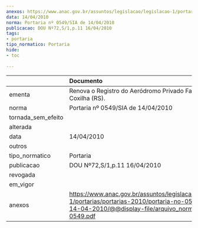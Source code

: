 ```yaml
---
anexos: https://www.anac.gov.br/assuntos/legislacao/legislacao-1/portarias/portarias-2010/portaria-no-0549-sia-de-14-04-2010/@@display-file/arquivo_norma/PA2010-0549.pdf
data: 14/04/2010
norma: Portaria nº 0549/SIA de 14/04/2010
publicacao: DOU Nº72,S/1,p.11 16/04/2010
tags:
- portaria
tipo_normatico: Portaria
hide: 
- toc 
 
---
```


|                    | Documento                                                                                                                                                         |
|:-------------------|:------------------------------------------------------------------------------------------------------------------------------------------------------------------|
| ementa             | Renova o Registro do Aeródromo Privado Fazenda Coxilha (RS).                                                                                                      |
| norma              | Portaria nº 0549/SIA de 14/04/2010                                                                                                                                |
| tornada_sem_efeito |                                                                                                                                                                   |
| alterada           |                                                                                                                                                                   |
| data               | 14/04/2010                                                                                                                                                        |
| outros             |                                                                                                                                                                   |
| tipo_normatico     | Portaria                                                                                                                                                          |
| publicacao         | DOU Nº72,S/1,p.11 16/04/2010                                                                                                                                      |
| revogada           |                                                                                                                                                                   |
| em_vigor           |                                                                                                                                                                   |
| anexos             | https://www.anac.gov.br/assuntos/legislacao/legislacao-1/portarias/portarias-2010/portaria-no-0549-sia-de-14-04-2010/@@display-file/arquivo_norma/PA2010-0549.pdf |